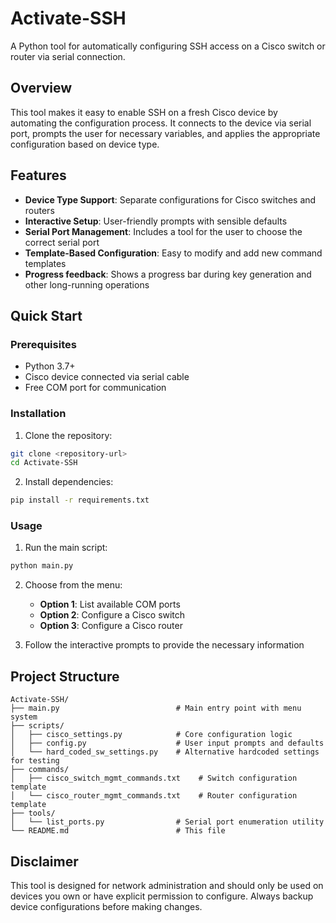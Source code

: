 # Activate-SSH

A Python tool for automatically configuring SSH access on a Cisco switch or router via serial connection.

## Overview

This tool makes it easy to enable SSH on a fresh Cisco device by automating the configuration process.
It connects to the device via serial port, prompts the user for necessary variables, and applies the appropriate configuration based on device type.

## Features

- **Device Type Support**: Separate configurations for Cisco switches and routers
- **Interactive Setup**: User-friendly prompts with sensible defaults
- **Serial Port Management**: Includes a tool for the user to choose the correct serial port
- **Template-Based Configuration**: Easy to modify and add new command templates
- **Progress feedback**: Shows a progress bar during key generation and other long-running operations

## Quick Start

### Prerequisites

- Python 3.7+
- Cisco device connected via serial cable
- Free COM port for communication

### Installation

1. Clone the repository:
```bash
git clone <repository-url>
cd Activate-SSH
```

2. Install dependencies:
```bash
pip install -r requirements.txt
```

### Usage

1. Run the main script:
```bash
python main.py
```

2. Choose from the menu:
   - **Option 1**: List available COM ports
   - **Option 2**: Configure a Cisco switch
   - **Option 3**: Configure a Cisco router

3. Follow the interactive prompts to provide the necessary information

## Project Structure
```
Activate-SSH/
├── main.py                          # Main entry point with menu system
├── scripts/
│   ├── cisco_settings.py            # Core configuration logic
│   ├── config.py                    # User input prompts and defaults
│   └── hard_coded_sw_settings.py    # Alternative hardcoded settings for testing
├── commands/
│   ├── cisco_switch_mgmt_commands.txt    # Switch configuration template
│   └── cisco_router_mgmt_commands.txt    # Router configuration template
├── tools/
│   └── list_ports.py                # Serial port enumeration utility
└── README.md                        # This file
```

## Disclaimer

This tool is designed for network administration and should only be used on devices you own or have explicit permission to configure. Always backup device configurations before making changes.